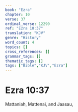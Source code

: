 ```yaml
---
book: "Ezra"
chapter: 10
verse: 37
ordinal_verse: 12290
ref: "Ezra 10:37"
translation: "KJV"
genre: "History"
word_count: 4
topics: []
cross_references: []
grammar_tags: []
thematic_tags: []
tags: ["Bible","KJV","Ezra"]
---
```


# Ezra 10:37

Mattaniah, Mattenai, and Jaasau,
